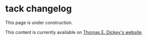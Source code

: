 <!--- issue 89 --->

# tack changelog

This page is under construction.

This content is currently available on [Thomas E. Dickey's website](https://invisible-island.net/ncurses/tack/CHANGES.html).

